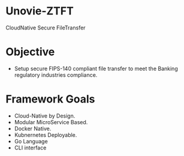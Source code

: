 # Unovie-ZTFT
CloudNative Secure FileTransfer

# Objective 

* Setup secure FIPS-140 compliant file transfer to meet the Banking regulatory industries compliance.

# Framework Goals
 * Cloud-Native by Design.
 * Modular MicroService Based.
 * Docker Native.
 * Kubnernetes Deployable.
 * Go Language
 * CLI interface
